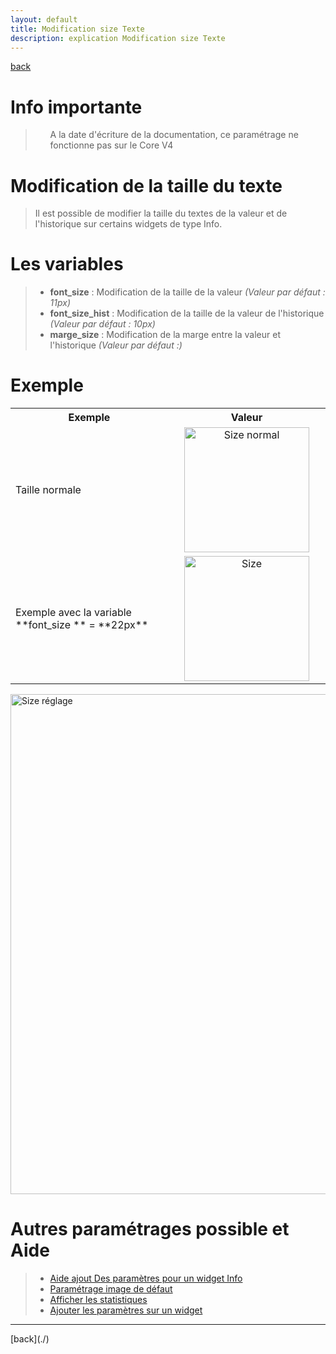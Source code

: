 ```yaml
---
layout: default
title: Modification size Texte
description: explication Modification size Texte
---
```

[back](./)
# Info importante
<blockquote>
    <ul>
        A la date d'écriture de la documentation, ce paramétrage ne fonctionne pas sur le Core V4
    </ul>
</blockquote>

# Modification de la taille du texte
<blockquote>
    Il est possible de modifier la taille du textes de la valeur et de l'historique sur certains widgets de type Info.
</blockquote>

# Les variables
<blockquote>
    <ul>
        <li><b>font_size</b> : Modification de la taille de la valeur <i>(Valeur par défaut : 11px)</i></li>
        <li><b>font_size_hist</b> : Modification de la taille de la valeur de l'historique <i>(Valeur par défaut : 10px)</i></li>
        <li><b>marge_size</b> : Modification de la marge entre la valeur et l'historique <i>(Valeur par défaut :)</i></li>
    </ul>
</blockquote>

# Exemple
<CENTER>
    <TABLE width="60%">
        <TR>
            <th scope="col" width="50%">Exemple</th>
            <th scope="col" width="50%">Valeur</th>
        </TR>
        <TR>
            <TD width="50%">Taille normale</TD>
            <TD width="50%" align="center"><img src="../img/help/config_size_1.png" alt="Size normal" width="200"/></TD>
        </TR>
        <TR>
            <TD width="50%">Exemple avec la variable **font_size ** = **22px**</TD>
            <TD width="50%" align="center"><img src="../img/help/config_size_2.png" alt="Size" width="200" /></TD>
        </TR>
    </TABLE>
</CENTER>
<p><img src="../img/help/config_size_3.png" alt="Size réglage" width="800"/></p>


# Autres paramétrages possible et Aide
<blockquote>
    <ul>
        <li><a href="HELP_config_info.html">Aide ajout Des paramètres pour un widget Info</a></li>
        <li><a href="HELP_Error.html">Paramétrage image de défaut</a></li>
        <li><a href="HELP_stats.html">Afficher les statistiques</a></li>
        <li><a href="HELP_para.html">Ajouter les paramètres sur un widget</a></li>
    </ul>
</blockquote>

<hr />
[back](./)